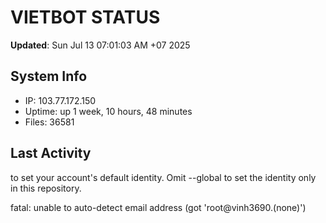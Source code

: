 # VIETBOT STATUS
**Updated**: Sun Jul 13 07:01:03 AM +07 2025

## System Info
- IP: 103.77.172.150
- Uptime: up 1 week, 10 hours, 48 minutes
- Files: 36581

## Last Activity

to set your account's default identity.
Omit --global to set the identity only in this repository.

fatal: unable to auto-detect email address (got 'root@vinh3690.(none)')
